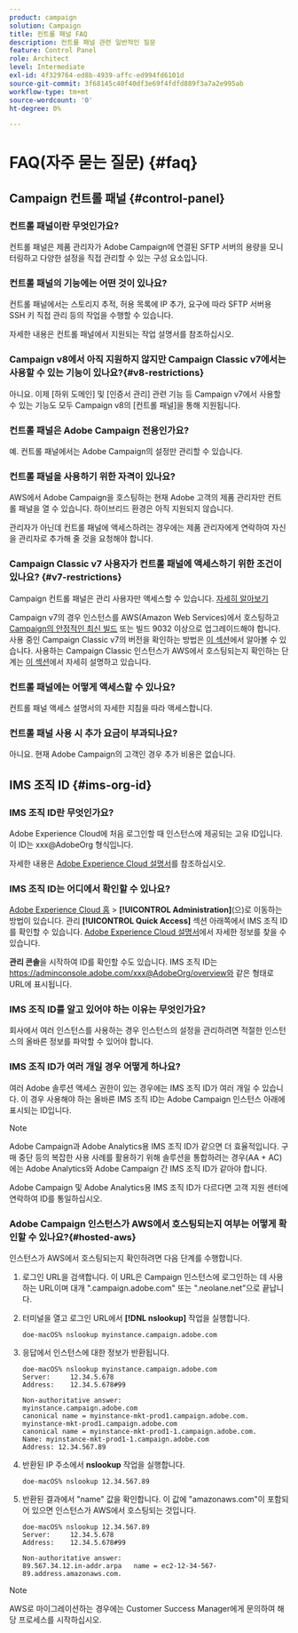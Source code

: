 ```yaml
---
product: campaign
solution: Campaign
title: 컨트롤 패널 FAQ
description: 컨트롤 패널 관련 일반적인 질문
feature: Control Panel
role: Architect
level: Intermediate
exl-id: 4f329764-ed8b-4939-affc-ed994fd6101d
source-git-commit: 3f68145c40f40df3e69f4fdfd889f3a7a2e995ab
workflow-type: tm+mt
source-wordcount: '0'
ht-degree: 0%

---
```


# FAQ(자주 묻는 질문) {#faq}

## Campaign 컨트롤 패널 {#control-panel}

### 컨트롤 패널이란 무엇인가요?

컨트롤 패널은 제품 관리자가 Adobe Campaign에 연결된 SFTP 서버의 용량을 모니터링하고 다양한 설정을 직접 관리할 수 있는 구성 요소입니다.

### 컨트롤 패널의 기능에는 어떤 것이 있나요?

컨트롤 패널에서는 스토리지 추적, 허용 목록에 IP 추가, 요구에 따라 SFTP 서버용 SSH 키 직접 관리 등의 작업을 수행할 수 있습니다.

자세한 내용은 컨트롤 패널에서 지원되는 작업 설명서를 참조하십시오.

### Campaign v8에서 아직 지원하지 않지만 Campaign Classic v7에서는 사용할 수 있는 기능이 있나요?{#v8-restrictions}

아니요. 이제 [하위 도메인] 및 [인증서 관리] 관련 기능 등 Campaign v7에서 사용할 수 있는 기능도 모두 Campaign v8의 [컨트롤 패널]을 통해 지원됩니다.

### 컨트롤 패널은 Adobe Campaign 전용인가요?

예. 컨트롤 패널에서는 Adobe Campaign의 설정만 관리할 수 있습니다.

### 컨트롤 패널을 사용하기 위한 자격이 있나요?

AWS에서 Adobe Campaign을 호스팅하는 현재 Adobe 고객의 제품 관리자만 컨트롤 패널을 열 수 있습니다. 하이브리드 환경은 아직 지원되지 않습니다.

관리자가 아닌데 컨트롤 패널에 액세스하려는 경우에는 제품 관리자에게 연락하여 자신을 관리자로 추가해 줄 것을 요청해야 합니다.

### Campaign Classic v7 사용자가 컨트롤 패널에 액세스하기 위한 조건이 있나요? {#v7-restrictions}

Campaign 컨트롤 패널은 관리 사용자만 액세스할 수 있습니다. [자세히 알아보기](discover/using/managing-permissions.md)

Campaign v7의 경우 인스턴스를 AWS(Amazon Web Services)에서 호스팅하고 [Campaign의 안정적인 최신 빌드](https://experienceleague.adobe.com/docs/campaign-classic/using/release-notes/rn-overview.html?lang=ko#rn-statuses) 또는 빌드 9032 이상으로 업그레이드해야 합니다. 사용 중인 Campaign Classic v7의 버전을 확인하는 방법은 [이 섹션](https://experienceleague.adobe.com/docs/campaign-classic/using/getting-started/starting-with-adobe-campaign/launching-adobe-campaign.html?lang=ko#getting-your-campaign-version)에서 알아볼 수 있습니다. 사용하는 Campaign Classic 인스턴스가 AWS에서 호스팅되는지 확인하는 단계는 [이 섹션](#hosted-aws)에서 자세히 설명하고 있습니다.

### 컨트롤 패널에는 어떻게 액세스할 수 있나요?

컨트롤 패널 액세스 설명서의 자세한 지침을 따라 액세스합니다.

### 컨트롤 패널 사용 시 추가 요금이 부과되나요?

아니요. 현재 Adobe Campaign의 고객인 경우 추가 비용은 없습니다.

## IMS 조직 ID {#ims-org-id}

### IMS 조직 ID란 무엇인가요?

Adobe Experience Cloud에 처음 로그인할 때 인스턴스에 제공되는 고유 ID입니다. 이 ID는 xxx@AdobeOrg 형식입니다.

자세한 내용은 [Adobe Experience Cloud 설명서](https://experienceleague.adobe.com/docs/core-services/interface/administration/organizations.html?lang=ko)를 참조하십시오.

### IMS 조직 ID는 어디에서 확인할 수 있나요?

[Adobe Experience Cloud 홈](https://experiencecloud.adobe.com/) > **[!UICONTROL Administration]**(으)로 이동하는 방법이 있습니다. 관리 **[!UICONTROL Quick Access]** 섹션 아래쪽에서 IMS 조직 ID를 확인할 수 있습니다. [Adobe Experience Cloud 설명서](https://experienceleague.adobe.com/docs/core-services/interface/administration/organizations.html)에서 자세한 정보를 찾을 수 있습니다.

**관리 콘솔**&#x200B;을 시작하여 ID를 확인할 수도 있습니다. IMS 조직 ID는 https://adminconsole.adobe.com/xxx@AdobeOrg/overview와 같은 형태로 URL에 표시됩니다.

### IMS 조직 ID를 알고 있어야 하는 이유는 무엇인가요?

회사에서 여러 인스턴스를 사용하는 경우 인스턴스의 설정을 관리하려면 적절한 인스턴스의 올바른 정보를 파악할 수 있어야 합니다.

### IMS 조직 ID가 여러 개일 경우 어떻게 하나요?

여러 Adobe 솔루션 액세스 권한이 있는 경우에는 IMS 조직 ID가 여러 개일 수 있습니다. 이 경우 사용해야 하는 올바른 IMS 조직 ID는 Adobe Campaign 인스턴스 아래에 표시되는 ID입니다.

>[!NOTE]
>
>Adobe Campaign과 Adobe Analytics용 IMS 조직 ID가 같으면 더 효율적입니다. 구매 중단 등의 복잡한 사용 사례를 활용하기 위해 솔루션을 통합하려는 경우(AA + AC)에는 Adobe Analytics와 Adobe Campaign 간 IMS 조직 ID가 같아야 합니다.
>
>Adobe Campaign 및 Adobe Analytics용 IMS 조직 ID가 다르다면 고객 지원 센터에 연락하여 ID를 통일하십시오.

### Adobe Campaign 인스턴스가 AWS에서 호스팅되는지 여부는 어떻게 확인할 수 있나요?{#hosted-aws}

인스턴스가 AWS에서 호스팅되는지 확인하려면 다음 단계를 수행합니다.

1. 로그인 URL을 검색합니다. 이 URL은 Campaign 인스턴스에 로그인하는 데 사용하는 URL이며 대개 &quot;.campaign.adobe.com&quot; 또는 &quot;.neolane.net&quot;으로 끝납니다.
1. 터미널을 열고 로그인 URL에서 **[!DNL nslookup]** 작업을 실행합니다.

   `doe-macOS% nslookup myinstance.campaign.adobe.com`

1. 응답에서 인스턴스에 대한 정보가 반환됩니다.

   ```
   doe-macOS% nslookup myinstance.campaign.adobe.com
   Server:     12.34.5.678
   Address:    12.34.5.678#99
   
   Non-authoritative answer:
   myinstance.campaign.adobe.com
   canonical name = myinstance-mkt-prod1.campaign.adobe.com.
   myinstance-mkt-prod1.campaign.adobe.com
   canonical name = myinstance-mkt-prod1-1.campaign.adobe.com.
   Name: myinstance-mkt-prod1-1.campaign.adobe.com
   Address: 12.34.567.89
   ```

1. 반환된 IP 주소에서 **nslookup** 작업을 실행합니다.

   `doe-macOS% nslookup 12.34.567.89`

1. 반환된 결과에서 &quot;name&quot; 값을 확인합니다. 이 값에 &quot;amazonaws.com&quot;이 포함되어 있으면 인스턴스가 AWS에서 호스팅되는 것입니다.

   ```
   doe-macOS% nslookup 12.34.567.89
   Server:     12.34.5.678
   Address:    12.34.5.678#99
   
   Non-authoritative answer:
   89.567.34.12.in-addr.arpa   name = ec2-12-34-567-89.address.amazonaws.com.
   ```

>[!NOTE]
>
>AWS로 마이그레이션하는 경우에는 Customer Success Manager에게 문의하여 해당 프로세스를 시작하십시오.
